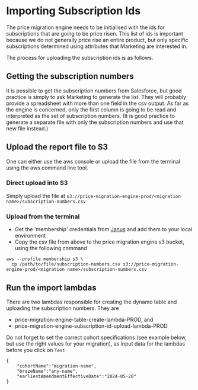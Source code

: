 # Importing Subscription Ids

The price migration engine needs to be initialised with the ids for subscriptions that are going to be price risen. This list of ids is important because we do not generally price rise an entire product, but only specific subscriptions determined using attributes that Marketing are interested in.

The process for uploading the subscription ids is as follows.

## Getting the subscription numbers

It is possible to get the subscription numbers from Salesforce, but good practice is simply to ask Marketing to generate the list. They will probably provide a spreadsheet with more than one field in the csv output. As far as the engine is concerned, only the first column is going to be read and interpreted as the set of subscription numbers. (It is good practice to generate a separate file with only the subscription numbers and use that new file instead.)

## Upload the report file to S3

One can either use the aws console or upload the file from the terminal using the aws command line tool. 

### Direct upload into S3

Simply upload the file at `s3://price-migration-engine-prod/<migration name>/subscription-numbers.csv`

### Upload from the terminal

- Get the 'membership' credentials from [Janus](https://janus.gutools.co.uk/) and add them to your local environment
- Copy the csv file from above to the price migration engine s3 bucket, using the following command

```
aws --profile membership s3 \
  cp /path/to/file/subscription-numbers.csv s3://price-migration-engine-prod/<migration name>/subscription-numbers.csv
```

## Run the import lambdas

There are two lambdas responsible for creating the dynamo table and uploading the subscription numbers. They are 
  - price-migration-engine-table-create-lambda-PROD, and
  - price-migration-engine-subscription-id-upload-lambda-PROD

Do not forget to set the correct cohort specifications (see example below, but use the right values for your migration), as input data for the lambdas before you click on `Test`

```
{
    "cohortName":"migration-name",
    "brazeName":"any-name",
    "earliestAmendmentEffectiveDate":"2024-05-20" 
}
```


